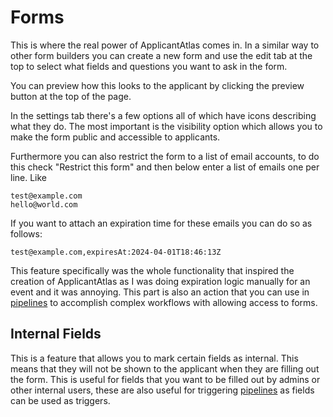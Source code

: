# Forms

This is where the real power of ApplicantAtlas comes in. In a similar way to other form builders you can create a new form and use the edit tab at the top to select what fields and questions you want to ask in the form.

You can preview how this looks to the applicant by clicking the preview button at the top of the page.

In the settings tab there's a few options all of which have icons describing what they do. The most important is the visibility option which allows you to make the form public and accessible to applicants.

Furthermore you can also restrict the form to a list of email accounts, to do this check "Restrict this form" and then below enter a list of emails one per line. Like

```
test@example.com
hello@world.com
```

If you want to attach an expiration time for these emails you can do so as follows:

```
test@example.com,expiresAt:2024-04-01T18:46:13Z
```

This feature specifically was the whole functionality that inspired the creation of ApplicantAtlas as I was doing expiration logic manually for an event and it was annoying. This part is also an action that you can use in [pipelines](./pipelines.md) to accomplish complex workflows with allowing access to forms.

## Internal Fields

This is a feature that allows you to mark certain fields as internal. This means that they will not be shown to the applicant when they are filling out the form. This is useful for fields that you want to be filled out by admins or other internal users, these are also useful for triggering [pipelines](./pipelines.md) as fields can be used as triggers.

